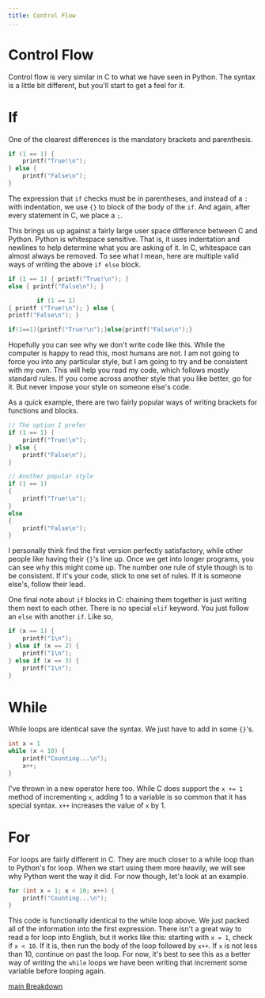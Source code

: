 ```yaml
---
title: Control Flow
...
```


# Control Flow

Control flow is very similar in C to what we have seen in Python. The syntax is
a little bit different, but you'll start to get a feel for it.

# If

One of the clearest differences is the mandatory brackets and parenthesis.

```c
if (1 == 1) {
    printf("True!\n");
} else {
    printf("False\n");
}
```

The expression that `if` checks must be in parentheses, and instead of a `:`
with indentation, we use `{}` to block of the body of the `if`. And again,
after every statement in C, we place a `;`.

This brings us up against a fairly large user space difference between C and
Python. Python is whitespace sensitive. That is, it uses indentation and
newlines to help determine what you are asking of it. In C, whitespace can
almost always be removed. To see what I mean, here are multiple valid ways of
writing the above `if else` block.

```c
if (1 == 1) { printf("True!\n"); }
else { printf("False\n"); }

        if (1 == 1)
{ printf ("True!\n"); } else {
printf("False\n"); }

if(1==1){printf("True!\n");}else{printf("False\n");}
```

Hopefully you can see why we don't write code like this. While the computer is
happy to read this, most humans are not. I am not going to force you into any
particular style, but I am going to try and be consistent with my own. This
will help you read my code, which follows mostly standard rules. If you come
across another style that you like better, go for it. But never impose your
style on someone else's code.

As a quick example, there are two fairly popular ways of writing brackets for
functions and blocks.

```c
// The option I prefer
if (1 == 1) {
    printf("True!\n");
} else {
    printf("False\n");
}

// Another popular style
if (1 == 1)
{
    printf("True!\n");
}
else
{
    printf("False\n");
}
```

I personally think find the first version perfectly satisfactory, while other
people like having their `{}`'s line up. Once we get into longer programs, you
can see why this might come up. The number one rule of style though is to be
consistent. If it's your code, stick to one set of rules. If it is someone
else's, follow their lead.

One final note about `if` blocks in C: chaining them together is just writing
them next to each other. There is no special `elif` keyword. You just follow
an `else` with another `if`. Like so,

```c
if (x == 1) {
    printf("1\n");
} else if (x == 2) {
    printf("1\n");
} else if (x == 3) {
    printf("1\n");
}
```

# While

While loops are identical save the syntax. We just have to add in some `{}`'s.

```c
int x = 1
while (x < 10) {
    printf("Counting...\n");
    x++;
}
```

I've thrown in a new operator here too. While C does support the `x += 1`
method of incrementing `x`, adding 1 to a variable is so common that it has
special syntax. `x++` increases the value of `x` by 1.

# For

For loops are fairly different in C. They are much closer to a while loop than
to Python's for loop. When we start using them more heavily, we will see why
Python went the way it did. For now though, let's look at an example.

```c
for (int x = 1; x < 10; x++) {
    printf("Counting...\n");
}
```

This code is functionally identical to the while loop above. We just packed all
of the information into the first expression. There isn't a great way to read
a for loop into English, but it works like this: starting with `x = 1`, check
if `x < 10`. If it is, then run the body of the loop followed by `x++`. If `x`
is not less than 10, continue on past the loop. For now, it's best to see this
as a better way of writing the `while` loops we have been writing that
increment some variable before looping again.

[main Breakdown](3-main-breakdown.html)

